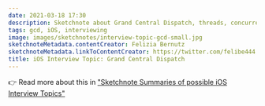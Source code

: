 ```yaml
---
date: 2021-03-18 17:30
description: Sketchnote about Grand Central Dispatch, threads, concurrency, types of queues, Operation Queues and DispatchGroup.
tags: gcd, iOS, interviewing
image: images/sketchnotes/interview-topic-gcd-small.jpg
sketchnoteMetadata.contentCreator: Felizia Bernutz
sketchnoteMetadata.linkToContentCreator: https://twitter.com/felibe444
title: iOS Interview Topic: Grand Central Dispatch
---
```


👉 Read more about this in ["Sketchnote Summaries of possible iOS Interview Topics"](https://fbernutz.github.io/posts/summaries-ios-interview-topics/)
